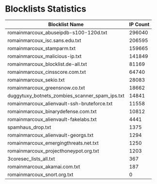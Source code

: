 # Blocklists Statistics
| Blocklist Name | IP Count |
|----|----|
| romainmarcoux_abuseipdb-s100-120d.txt | 296040 |
| romainmarcoux_isc.sans.edu.txt | 206595 |
| romainmarcoux_stamparm.txt | 159665 |
| romainmarcoux_malicious-ip.txt | 141849 |
| romainmarcoux_blocklist.de-all.txt | 81169 |
| romainmarcoux_cinsscore.com.txt | 64740 |
| romainmarcoux_sekio.txt | 28083 |
| romainmarcoux_greensnow.co.txt | 18662 |
| duggytuxy_botnets_zombies_scanner_spam_ips.txt | 14841 |
| romainmarcoux_alienvault-ssh-bruteforce.txt | 11558 |
| romainmarcoux_binarydefense.com.txt | 10812 |
| romainmarcoux_alienvault-fakelabs.txt | 4441 |
| spamhaus_drop.txt | 1375 |
| romainmarcoux_alienvault-georgs.txt | 1294 |
| romainmarcoux_emergingthreats.net.txt | 1250 |
| romainmarcoux_projecthoneypot.org.txt | 1203 |
| 3coresec_lists_all.txt | 367 |
| romainmarcoux_akamai.com.txt | 187 |
| romainmarcoux_snort.org.txt | 0 |
